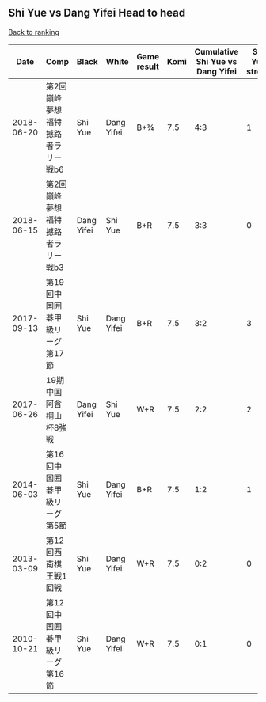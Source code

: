 ## Shi Yue vs Dang Yifei Head to head

[Back to ranking](../../index.md)




| **Date** | **Comp** | **Black** | **White** | **Game result** | **Komi** | **Cumulative Shi Yue vs Dang Yifei** | **Shi Yue streak** | **Dang Yifei streak** | 
| --- | --- | --- | --- | --- | --- | --- | --- | --- |
| 2018-06-20 | 第2回巓峰夢想福特撼路者ラリー戦b6 | Shi Yue | Dang Yifei | B+¾ | 7.5 | 4:3 | 1 | 0 | 
| 2018-06-15 | 第2回巓峰夢想福特撼路者ラリー戦b3 | Dang Yifei | Shi Yue | B+R | 7.5 | 3:3 | 0 | 1 | 
| 2017-09-13 | 第19回中国囲碁甲級リーグ第17節 | Shi Yue | Dang Yifei | B+R | 7.5 | 3:2 | 3 | 0 | 
| 2017-06-26 | 19期中国阿含桐山杯8強戦 | Dang Yifei | Shi Yue | W+R | 7.5 | 2:2 | 2 | 0 | 
| 2014-06-03 | 第16回中国囲碁甲級リーグ第5節 | Shi Yue | Dang Yifei | B+R | 7.5 | 1:2 | 1 | 0 | 
| 2013-03-09 | 第12回西南棋王戦1回戦 | Shi Yue | Dang Yifei | W+R | 7.5 | 0:2 | 0 | 2 | 
| 2010-10-21 | 第12回中国囲碁甲級リーグ第16節 | Shi Yue | Dang Yifei | W+R | 7.5 | 0:1 | 0 | 1 |




